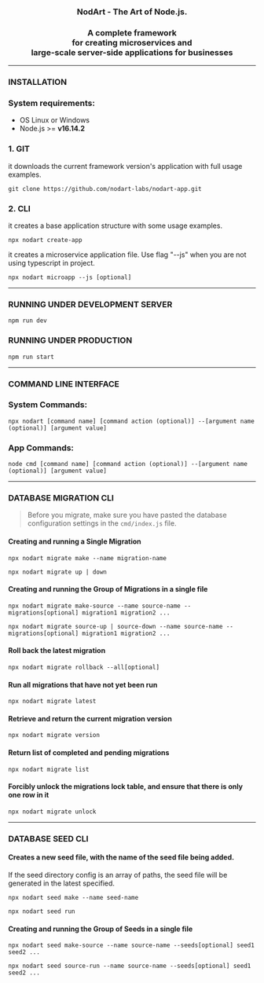 <h3 align="center">NodArt - The Art of Node.js.</h3>
<h3 align="center">A complete framework
<br/>
for creating microservices and
<br/>
large-scale server-side applications for businesses
</h3>

---

### INSTALLATION

### System requirements:

- OS Linux or Windows
- Node.js >= **v16.14.2**

### 1. GIT

it downloads the current framework version's application with full usage examples.

```shell
git clone https://github.com/nodart-labs/nodart-app.git
```

### 2. CLI

it creates a base application structure with some usage examples.

```shell
npx nodart create-app
```

it creates a microservice application file. Use flag "--js" when you are not using typescript in project.

```shell
npx nodart microapp --js [optional]
```

---

### RUNNING UNDER DEVELOPMENT SERVER

```shell
npm run dev
```

### RUNNING UNDER PRODUCTION

```shell
npm run start
```

---

### COMMAND LINE INTERFACE

### System Commands:

```shell
npx nodart [command name] [command action (optional)] --[argument name (optional)] [argument value]
```

### App Commands:

```shell
node cmd [command name] [command action (optional)] --[argument name (optional)] [argument value]
```

---

### DATABASE MIGRATION CLI

> Before you migrate, make sure you have pasted the database configuration settings in the `cmd/index.js` file.

#### Creating and running a Single Migration

```shell
npx nodart migrate make --name migration-name
```

```shell
npx nodart migrate up | down
```

#### Creating and running the Group of Migrations in a single file

```shell
npx nodart migrate make-source --name source-name --migrations[optional] migration1 migration2 ...
```

```shell
npx nodart migrate source-up | source-down --name source-name --migrations[optional] migration1 migration2 ...
```

#### Roll back the latest migration

```shell
npx nodart migrate rollback --all[optional]
```

#### Run all migrations that have not yet been run

```shell
npx nodart migrate latest
```

#### Retrieve and return the current migration version

```shell
npx nodart migrate version
```

#### Return list of completed and pending migrations

```shell
npx nodart migrate list
```

#### Forcibly unlock the migrations lock table, and ensure that there is only one row in it

```shell
npx nodart migrate unlock
```

---

### DATABASE SEED CLI

#### Creates a new seed file, with the name of the seed file being added.

If the seed directory config is an array of paths, the seed file will be generated in the latest specified.

```shell
npx nodart seed make --name seed-name
```

```shell
npx nodart seed run
```

#### Creating and running the Group of Seeds in a single file

```shell
npx nodart seed make-source --name source-name --seeds[optional] seed1 seed2 ...
```

```shell
npx nodart seed source-run --name source-name --seeds[optional] seed1 seed2 ...
```
